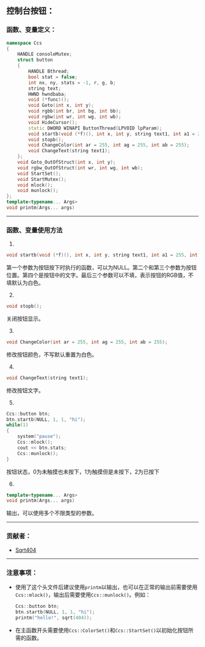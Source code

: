 ## 控制台按钮：

### 函数、变量定义：

```cpp
namespace Ccs
{
    HANDLE consoleMutex;
    struct button
    {
        HANDLE Bthread;
        bool stat = false;
        int nx, ny, stats = -1, r, g, b;
        string text;
        HWND hwndbaba;
        void (*func)();
        void Goto(int x, int y);
        void rgbb(int br, int bg, int bb);
        void rgbw(int wr, int wg, int wb);
        void HideCursor();
        static DWORD WINAPI ButtonThread(LPVOID lpParam);
        void startb(void (*f)(), int x, int y, string text1, int a1 = 255, int b1 = 255, int c1 = 255);
        void stopb();
        void ChangeColor(int ar = 255, int ag = 255, int ab = 255);
		void ChangeText(string text1);
    };
    void Goto_OutOfStruct(int x, int y);
    void rgbw_OutOfStruct(int wr, int wg, int wb);
    void StartSet();
    void StartMutex();
    void mlock();
    void munlock();
};
template<typename... Args>
void printm(Args... args)
```

---

### 函数、变量使用方法

1.

```cpp
void startb(void (*f)(), int x, int y, string text1, int a1 = 255, int b1 = 255, int c1 = 255);
```
第一个参数为按钮按下时执行的函数，可以为NULL。第二个和第三个参数为按钮位置。第四个是按钮中的文字。最后三个参数可以不填，表示按钮的RGB值，不填默认为白色。

2.

```cpp
void stopb();
```

关闭按钮显示。

3.

```cpp
void ChangeColor(int ar = 255, int ag = 255, int ab = 255);
```

修改按钮颜色，不写默认重置为白色。

4.

```cpp
void ChangeText(string text1);
```

修改按钮文字。

5.
```cpp
Ccs::button btn;
btn.startb(NULL, 1, 1, "hi");
while(1)
{
    system("pause");
    Ccs::mlock();
    cout << btn.stats;
    Ccs::munlock();
}
```
按钮状态，0为未触摸也未按下，1为触摸但是未按下，2为已按下

6.
```cpp
template<typename... Args>
void printm(Args... args)
```
输出，可以使用多个不限类型的参数。

---
### 贡献者：
- [Sqrt404](https://github.com/Sqrt404)
---
### 注意事项：
- 使用了这个头文件后建议使用`printm`以输出，也可以在正常的输出前需要使用`Ccs::mlock()`，输出后需要使用`Ccs::munlock()`。例如：
  ```cpp
  Ccs::button btn;
  btn.startb(NULL, 1, 1, "hi");
  printm("hello!", sqrt(404));
  ```

- 在主函数开头需要使用`Ccs::ColorSet()`和`Ccs::StartSet()`以初始化按钮所需的函数。

